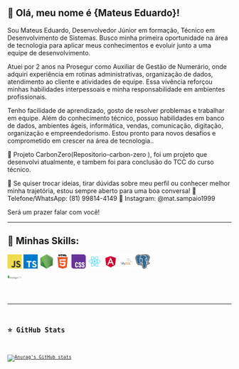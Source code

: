 
## 💜 Olá, meu nome é {Mateus Eduardo}!

Sou Mateus Eduardo, Desenvolvedor Júnior em formação, Técnico em Desenvolvimento de Sistemas. Busco minha primeira oportunidade na área de tecnologia para aplicar meus conhecimentos e evoluir junto a uma equipe de desenvolvimento.

Atuei por 2 anos na Prosegur como Auxiliar de Gestão de Numerário, onde adquiri experiência em rotinas administrativas, organização de dados, atendimento ao cliente e atividades de equipe. Essa vivência reforçou minhas habilidades interpessoais e minha responsabilidade em ambientes profissionais.

Tenho facilidade de aprendizado, gosto de resolver problemas e trabalhar em equipe. Além do conhecimento técnico, possuo habilidades em banco de dados, ambientes ágeis, informática, vendas, comunicação, digitação, organização e empreendedorismo. Estou pronto para novos desafios e comprometido em crescer na área de tecnologia..

🔭 Projeto CarbonZero(Repositorio-carbon-zero ), foi um projeto que desenvolvi atualmente, e tambem foi para conclusão do TCC do curso técnico.

💬 Se quiser trocar ideias, tirar dúvidas sobre meu perfil ou conhecer melhor minha trajetória, estou sempre aberto para uma boa conversa!
📱 Telefone/WhatsApp: (81) 99814-4149
📸 Instagram: @mat.sampaio1999

Será um prazer falar com você!

---

## 🚀 Minhas Skills:


<code><img height="32" src="https://raw.githubusercontent.com/github/explore/80688e429a7d4ef2fca1e82350fe8e3517d3494d/topics/javascript/javascript.png" alt="Javascript"/></code>
<code><img height="32" src="https://raw.githubusercontent.com/github/explore/80688e429a7d4ef2fca1e82350fe8e3517d3494d/topics/typescript/typescript.png" alt="Typescript"/></code>
<code><img height="32" src="https://raw.githubusercontent.com/github/explore/80688e429a7d4ef2fca1e82350fe8e3517d3494d/topics/nodejs/nodejs.png" alt="Nodejs"/></code>
<code><img height="32" src="https://raw.githubusercontent.com/github/explore/80688e429a7d4ef2fca1e82350fe8e3517d3494d/topics/html/html.png" alt="HTML5"/></code>
<code><img height="32" src="https://raw.githubusercontent.com/github/explore/80688e429a7d4ef2fca1e82350fe8e3517d3494d/topics/css/css.png" alt="CSS"/></code>
<code><img height="32" src="https://raw.githubusercontent.com/github/explore/80688e429a7d4ef2fca1e82350fe8e3517d3494d/topics/react/react.png" alt="React"/></code>
<code><img height="32" src="https://raw.githubusercontent.com/github/explore/80688e429a7d4ef2fca1e82350fe8e3517d3494d/topics/angular/angular.png" alt="Angular"/></code>
<code><img height="32" src="https://raw.githubusercontent.com/github/explore/80688e429a7d4ef2fca1e82350fe8e3517d3494d/topics/mysql/mysql.png" alt="MySQL"/></code>
<code><img height="32" src="https://raw.githubusercontent.com/github/explore/80688e429a7d4ef2fca1e82350fe8e3517d3494d/topics/postgresql/postgresql.png" alt="PostegreSQL"/><code>
<code><img height="32" src="https://raw.githubusercontent.com/github/explore/80688e429a7d4ef2fca1e82350fe8e3517d3494d/topics/mongodb/mongodb.png" alt="MongoDB"/></code>

---

## ⭐ GitHub Stats

[![Anurag's GitHub stats](https://github-readme-stats.vercel.app/api?username=MTSampa-io1999)](https://github.com/MTSampa-io1999/github-readme-stats)
